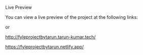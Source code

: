 Live Preview

You can view a live preview of the project at the following links:

or

http://fyleprojectbytarun.tarun-kumar.tech/

https://fyleprojectbytarun.netlify.app/

